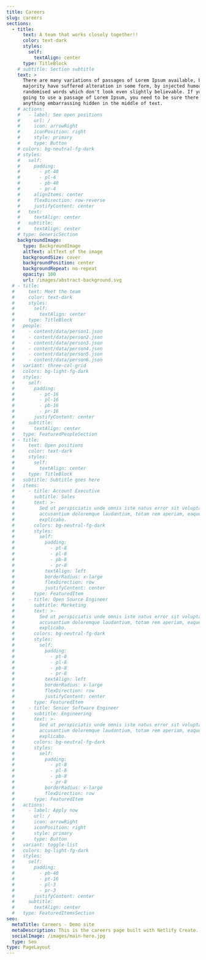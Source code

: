 ```yaml
---
title: Careers
slug: careers
sections:
  - title:
      text: A team that works closely together!!
      color: text-dark
      styles:
        self:
          textAlign: center
      type: TitleBlock
    # subtitle: Section subtitle
    text: >
      There are many variations of passages of Lorem Ipsum available, but the
      majority have suffered alteration in some form, by injected humour, or
      randomised words which don't look even slightly believable. If you are
      going to use a passage of Lorem Ipsum, you need to be sure there isn't
      anything embarrassing hidden in the middle of text.
    # actions:
    #   - label: See open positions
    #     url: /
    #     icon: arrowRight
    #     iconPosition: right
    #     style: primary
    #     type: Button
    # colors: bg-neutral-fg-dark
    # styles:
    #   self:
    #     padding:
    #       - pt-40
    #       - pl-4
    #       - pb-40
    #       - pr-4
    #     alignItems: center
    #     flexDirection: row-reverse
    #     justifyContent: center
    #   text:
    #     textAlign: center
    #   subtitle:
    #     textAlign: center
    # type: GenericSection
    backgroundImage:
      type: BackgroundImage
      altText: altText of the image
      backgroundSize: cover
      backgroundPosition: center
      backgroundRepeat: no-repeat
      opacity: 100
      url: /images/abstract-background.svg
  # - title:
  #     text: Meet the team
  #     color: text-dark
  #     styles:
  #       self:
  #         textAlign: center
  #     type: TitleBlock
  #   people:
  #     - content/data/person1.json
  #     - content/data/person2.json
  #     - content/data/person3.json
  #     - content/data/person4.json
  #     - content/data/person5.json
  #     - content/data/person6.json
  #   variant: three-col-grid
  #   colors: bg-light-fg-dark
  #   styles:
  #     self:
  #       padding:
  #         - pt-16
  #         - pl-16
  #         - pb-16
  #         - pr-16
  #       justifyContent: center
  #     subtitle:
  #       textAlign: center
  #   type: FeaturedPeopleSection
  # - title:
  #     text: Open positions
  #     color: text-dark
  #     styles:
  #       self:
  #         textAlign: center
  #     type: TitleBlock
  #   subtitle: Subtitle goes here
  #   items:
  #     - title: Account Executive
  #       subtitle: Sales
  #       text: >-
  #         Sed ut perspiciatis unde omnis iste natus error sit voluptatem
  #         accusantium doloremque laudantium, totam rem aperiam, eaque ipsa quae.
  #         explicabo.
  #       colors: bg-neutral-fg-dark
  #       styles:
  #         self:
  #           padding:
  #             - pt-8
  #             - pl-8
  #             - pb-8
  #             - pr-8
  #           textAlign: left
  #           borderRadius: x-large
  #           flexDirection: row
  #           justifyContent: center
  #       type: FeaturedItem
  #     - title: Open Source Engineer
  #       subtitle: Marketing
  #       text: >-
  #         Sed ut perspiciatis unde omnis iste natus error sit voluptatem
  #         accusantium doloremque laudantium, totam rem aperiam, eaque ipsa quae.
  #         explicabo.
  #       colors: bg-neutral-fg-dark
  #       styles:
  #         self:
  #           padding:
  #             - pt-8
  #             - pl-8
  #             - pb-8
  #             - pr-8
  #           textAlign: left
  #           borderRadius: x-large
  #           flexDirection: row
  #           justifyContent: center
  #       type: FeaturedItem
  #     - title: Senior Software Engineer
  #       subtitle: Engineering
  #       text: >-
  #         Sed ut perspiciatis unde omnis iste natus error sit voluptatem
  #         accusantium doloremque laudantium, totam rem aperiam, eaque ipsa quae.
  #         explicabo.
  #       colors: bg-neutral-fg-dark
  #       styles:
  #         self:
  #           padding:
  #             - pt-8
  #             - pl-8
  #             - pb-8
  #             - pr-8
  #           borderRadius: x-large
  #           flexDirection: row
  #       type: FeaturedItem
  #   actions:
  #     - label: Apply now
  #       url: /
  #       icon: arrowRight
  #       iconPosition: right
  #       style: primary
  #       type: Button
  #   variant: toggle-list
  #   colors: bg-light-fg-dark
  #   styles:
  #     self:
  #       padding:
  #         - pb-40
  #         - pt-16
  #         - pl-3
  #         - pr-3
  #       justifyContent: center
  #     subtitle:
  #       textAlign: center
  #   type: FeaturedItemsSection
seo:
  metaTitle: Careers - Demo site
  metaDescription: This is the careers page built with Netlify Create.
  socialImage: /images/main-hero.jpg
  type: Seo
type: PageLayout
---
```

